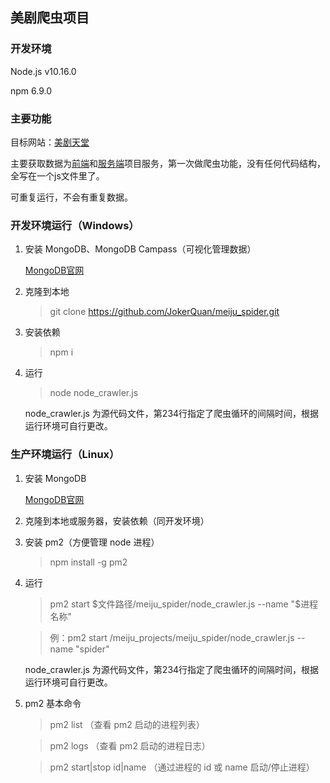 ## 美剧爬虫项目
### 开发环境
Node.js v10.16.0

npm 6.9.0

### 主要功能

目标网站：[美剧天堂](https://www.meijutt.com)

主要获取数据为[前端](https://github.com/JokerQuan/meiju-client)和[服务端](https://github.com/JokerQuan/meiju-server)项目服务，第一次做爬虫功能，没有任何代码结构，全写在一个js文件里了。

可重复运行，不会有重复数据。

### 开发环境运行（Windows）

1. 安装 MongoDB、MongoDB Campass（可视化管理数据） 

    [MongoDB官网](https://www.mongodb.com/)

2. 克隆到本地

    > git clone https://github.com/JokerQuan/meiju_spider.git

3. 安装依赖

    > npm i

4. 运行
    > node node_crawler.js

    node_crawler.js 为源代码文件，第234行指定了爬虫循环的间隔时间，根据运行环境可自行更改。

### 生产环境运行（Linux）

1. 安装 MongoDB

    [MongoDB官网](https://www.mongodb.com/)

2. 克隆到本地或服务器，安装依赖（同开发环境）

3. 安装 pm2（方便管理 node 进程）

    > npm install -g pm2

4. 运行

    > pm2 start $文件路径/meiju_spider/node_crawler.js --name "$进程名称"

    > 例：pm2 start /meiju_projects/meiju_spider/node_crawler.js --name "spider"

    node_crawler.js 为源代码文件，第234行指定了爬虫循环的间隔时间，根据运行环境可自行更改。

5. pm2 基本命令

    > pm2 list （查看 pm2 启动的进程列表）

    > pm2 logs （查看 pm2 启动的进程日志）

    > pm2 start|stop id|name （通过进程的 id 或 name 启动/停止进程）

